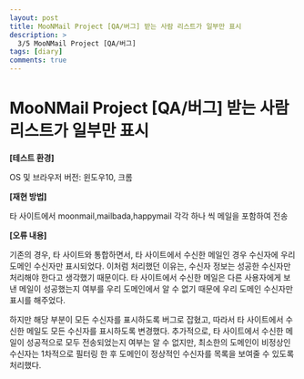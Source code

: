 ```yaml
---
layout: post
title: MooNMail Project [QA/버그] 받는 사람 리스트가 일부만 표시
description: >
  3/5 MooNMail Project [QA/버그] 
tags: [diary]
comments: true
---
```


# MooNMail Project [QA/버그] 받는 사람 리스트가 일부만 표시



**[테스트 환경]**

OS 및 브라우저 버전: 윈도우10, 크롬

**[재현 방법]**

타 사이트에서 moonmail,mailbada,happymail 각각 하나 씩 메일을 포함하여 전송

**[오류 내용]**

기존의 경우, 타 사이트와 통합하면서, 타 사이트에서 수신한 메일인 경우 수신자에 우리 도메인 수신자만 표시되었다. 이처럼 처리했던 이유는, 수신자 정보는 성공한 수신자만 처리해야 한다고 생각했기 때문이다. 타 사이트에서 수신한 메일은 다른 사용자에게 보낸 메일이 성공했는지 여부를 우리 도메인에서 알 수 없기 때문에 우리 도메인 수신자만 표시를 해주었다. 

하지만 해당 부분이 모든 수신자를 표시하도록 버그로 잡혔고, 따라서 타 사이트에서 수신한 메일도 모든 수신자를 표시하도록 변경했다. 추가적으로, 타 사이트에서 수신한 메일이 성공적으로 모두 전송되었는지 여부는 알 수 없지만, 최소한의 도메인이 비정상인 수신자는 1차적으로 필터링 한 후 도메인이 정상적인 수신자를 목록을 보여줄 수 있도록 처리했다. 

